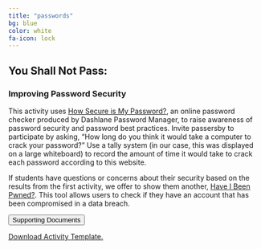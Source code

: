 ```yaml
---
title: "passwords"
bg: blue
color: white
fa-icon: lock
---
```


## You Shall Not Pass:
### Improving Password Security

This activity uses [How Secure is My Password?](https://howsecureismypassword.net/), an online password checker produced by Dashlane Password Manager, to raise awareness of password security and password best practices.
Invite passersby to participate by asking, “How long do you think it would take a computer to crack your password?” Use a tally system (in our case, this was displayed on a large whiteboard) to record the amount of time it would take to crack each password according to this website.

If students have questions or concerns about their security based on the results from the first activity, we offer to show them another, [Have I Been Pwned?](https://haveibeenpwned.com/). This tool allows users to check if they have an account that has been compromised in a data breach.

<button data-toggle="collapse" data-target="#demo">Supporting Documents</button>

<div id="demo" class="collapse">
<a href="https://github.com/lillian-rigling/DigLit/raw/gh-pages/You%20Shall%20Not%20Pass%20-%20Improving%20Password%20Security.pdf"> Download Activity Template. </a> 
</div>


